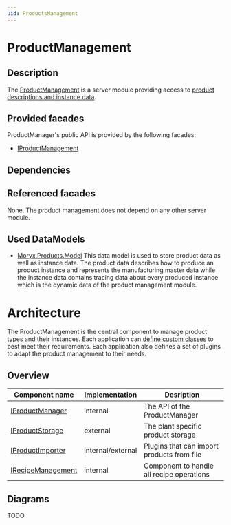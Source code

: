 ```yaml
---
uid: ProductsManagement
---
```

# ProductManagement

## Description

The [ProductManagement](../../../src/Moryx.Products.Management/) is a server module providing access to [product descriptions and instance data](Concept.md).

## Provided facades

ProductManager's public API is provided by the following facades:

* [IProductManagement](../../../src/Moryx.AbstractionLayer/Products/IProductManagement.cs) 

## Dependencies

## Referenced facades

None. The product management does not depend on any other server module.

## Used DataModels

* [Moryx.Products.Model](../../../src/Moryx.Products.Model/) This data model is used to store product data as well as instance data. The product data describes how to produce an product instance and represents the manufacturing master data while the instance data contains tracing data about every produced instance which is the dynamic data of the product management module.

# Architecture
The ProductManagement is the central component to manage product types and their instances. Each application can [define custom classes](ProductDefinition.md) to best
meet their requirements. Each application also defines a set of plugins to adapt the product management to their needs.

## Overview

Component name|Implementation|Desription
--------------|--------------|----------
[IProductManager](../../../src/Moryx.Products.Management/Components/IProductManager.cs)|internal|The API of the ProductManager
[IProductStorage](../../../src/Moryx.Products.Management/Components/IProductStorage.cs)|external|The plant specific product storage
[IProductImporter](../../../src/Moryx.AbstractionLayer/Products/Import/IProductImporter.cs)|internal/external|Plugins that can import products from file
[IRecipeManagement](../../../src/Moryx.Products.Management/Components/IRecipeManagement.cs)|internal|Component to handle all recipe operations

## Diagrams

TODO
